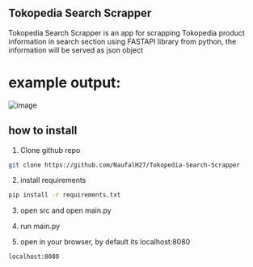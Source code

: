 ## Tokopedia Search Scrapper
Tokopedia Search Scrapper is an app for scrapping Tokopedia product information in search section using FASTAPI library from python, the information will be served as json object<br>
# example output:
![image](https://github.com/user-attachments/assets/b0feaf73-7018-4bf5-9cac-f9bd79b062a6)
<br>

## how to install
1. Clone github repo
```bash
git clone https://github.com/NaufalH27/Tokopedia-Search-Scrapper
```

2. install requirements
```bash
pip install -r requirements.txt
```

3. open src and open main.py

4. run main.py

5. open in your browser, by default its localhost:8080
```bash
localhost:8080
```

